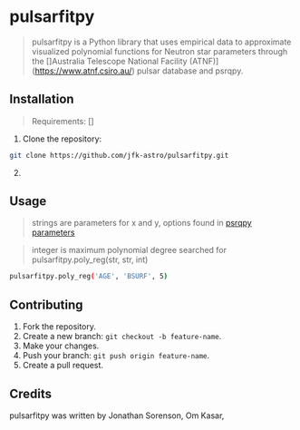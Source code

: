# pulsarfitpy
> pulsarfitpy is a Python library that uses empirical data to approximate visualized polynomial functions for Neutron star parameters through the []Australia Telescope National Facility (ATNF)](https://www.atnf.csiro.au/) pulsar database and psrqpy.

## Installation
> Requirements: []
1. Clone the repository:
``` bash
git clone https://github.com/jfk-astro/pulsarfitpy.git
```

2. 

## Usage
> strings are parameters for x and y, options found in [psrqpy parameters](https://www.atnf.csiro.au/research/pulsar/psrcat/psrcat_help.html?type=expert#par_list) 

> integer is maximum polynomial degree searched for
pulsarfitpy.poly_reg(str, str, int)
```bash
pulsarfitpy.poly_reg('AGE', 'BSURF', 5)
```

## Contributing
1. Fork the repository.
2. Create a new branch: `git checkout -b feature-name`.
3. Make your changes.
4. Push your branch: `git push origin feature-name`.
5. Create a pull request.

## Credits
pulsarfitpy was written by Jonathan Sorenson, Om Kasar, 
